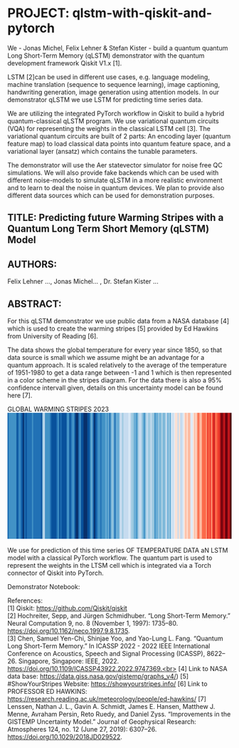 # PROJECT: qlstm-with-qiskit-and-pytorch

We - Jonas Michel, Felix Lehner & Stefan Kister - build a quantum quantum Long Short-Term Memory (qLSTM) demonstrator with the quantum development framework Qiskit V1.x [1]. 

LSTM [2]can be used in different use cases, e.g. language modeling, machine translation (sequence to sequence learning), image captioning, handwriting generation, image generation using attention models.  In our demonstrator qLSTM we use LSTM for predicting time series data.

We are utilizing the integrated PyTorch workflow in Qiskit to build a hybrid quantum-classical qLSTM program. We use variational quantum circuits (VQA) for representing the weights in the classical LSTM cell [3]. The variational quantum circuits are built of 2 parts: An encoding layer (quantum feature map) to load classical data points into quantum feature space, and a variational layer (ansatz) which contains the tunable parameters.

The demonstrator will use the Aer statevector simulator for noise free QC simulations. We will also provide fake backends which can be used with different noise-models to simulate qLSTM in a more realistic environment and to learn to deal the noise in quantum devices. We plan to provide also different data sources which can be used for demonstration purposes.

## TITLE: Predicting future Warming Stripes with a Quantum Long Term Short Memory (qLSTM) Model

## AUTHORS:

Felix Lehner ..., 
Jonas Michel... , 
Dr. Stefan Kister ...

## ABSTRACT:

For this qLSTM demonstrator we use public data from a NASA database [4] which is used to create the warming stripes [5] provided by Ed Hawkins from University of Reading [6]. 

The data shows the global temperature for every year since 1850, so that data source is small which we assume might be an advantage for a quantum approach. It is scaled relatively to the average of the temperature of 1951-1980 to get a data range between -1 and 1 which is then represented in a color scheme in the stripes diagram. For the data there is also a 95% confidence intervall given, details on this uncertainty model can be found here [7].

<break>
    GLOBAL WARMING STRIPES 2023
<BREAK>
    
</BREAK>
<img src="./data/GLOBE_stripes_2023.png" width="900"/>

We use for prediction of this time series OF TEMPERATURE DATA aN LSTM model with a classical PyTorch workflow. The quantum part is used to represent the weights in the LTSM cell which is integrated via a Torch connector of Qiskit into PyTorch.

Demonstrator Notebook: 

References: <br>
[1] Qiskit: https://github.com/Qiskit/qiskit <br>
[2] Hochreiter, Sepp, and Jürgen Schmidhuber. “Long Short-Term Memory.” Neural Computation 9, no. 8 (November 1, 1997): 1735–80. https://doi.org/10.1162/neco.1997.9.8.1735. <br>
[3] Chen, Samuel Yen-Chi, Shinjae Yoo, and Yao-Lung L. Fang. “Quantum Long Short-Term Memory.” In ICASSP 2022 - 2022 IEEE International Conference on Acoustics, Speech and Signal Processing (ICASSP), 8622–26. Singapore, Singapore: IEEE, 2022. https://doi.org/10.1109/ICASSP43922.2022.9747369.<br>
[4] Link to NASA data base: https://data.giss.nasa.gov/gistemp/graphs_v4/) 
[5] #ShowYourStripes Website: https://showyourstripes.info/
[6] Link to PROFESSOR ED HAWKINS: https://research.reading.ac.uk/meteorology/people/ed-hawkins/
[7] Lenssen, Nathan J. L., Gavin A. Schmidt, James E. Hansen, Matthew J. Menne, Avraham Persin, Reto Ruedy, and Daniel Zyss. “Improvements in the GISTEMP Uncertainty Model.” Journal of Geophysical Research: Atmospheres 124, no. 12 (June 27, 2019): 6307–26. https://doi.org/10.1029/2018JD029522.

